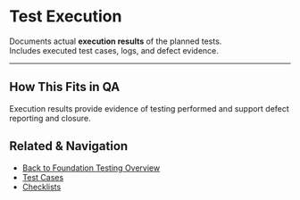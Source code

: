 # Test Execution  

Documents actual **execution results** of the planned tests.  
Includes executed test cases, logs, and defect evidence.  

---

## How This Fits in QA
Execution results provide evidence of testing performed and support defect reporting and closure.

## Related & Navigation
- [Back to Foundation Testing Overview](../README.md)
- [Test Cases](../Test_Cases/README.md)
- [Checklists](../Checklists/README.md)
